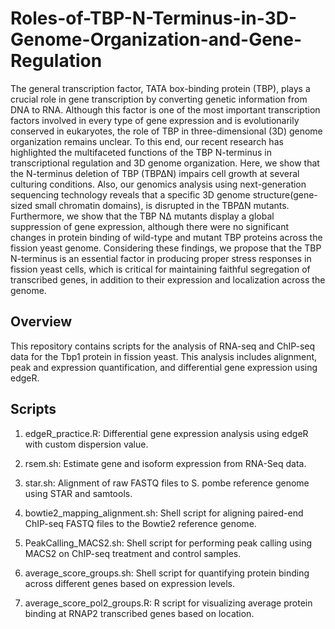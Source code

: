 # Roles-of-TBP-N-Terminus-in-3D-Genome-Organization-and-Gene-Regulation

The general transcription factor, TATA box-binding protein (TBP), plays a crucial role in gene transcription by converting genetic information from DNA to RNA. Although this factor is one of the most important transcription factors involved in every type of gene expression and is evolutionarily conserved in eukaryotes, the role of TBP in three-dimensional (3D) genome organization remains unclear. To this end, our recent research has highlighted the multifaceted functions of the TBP N-terminus in transcriptional regulation and 3D genome organization. Here, we show that the N-terminus deletion of TBP (TBP∆N) impairs cell growth at several culturing conditions. Also, our genomics analysis using next-generation sequencing technology reveals that a specific 3D genome structure(gene-sized small chromatin domains), is disrupted in the TBP∆N mutants. Furthermore, we show that the TBP N∆ mutants display a global suppression of gene expression, although there were no significant changes in protein binding of wild-type and mutant TBP proteins across the fission yeast genome. Considering these findings, we propose that the TBP N-terminus is an essential factor in producing proper stress responses in fission yeast cells, which is critical for maintaining faithful segregation of transcribed genes, in addition to their expression and localization across the genome.

## Overview

This repository contains scripts for the analysis of RNA-seq and ChIP-seq data for the Tbp1 protein in fission yeast. This analysis includes alignment, peak and expression quantification, and differential gene expression using edgeR.

## Scripts

1. edgeR_practice.R: Differential gene expression analysis using edgeR with custom dispersion value.

2. rsem.sh: Estimate gene and isoform expression from RNA-Seq data.

3. star.sh: Alignment of raw FASTQ files to S. pombe reference genome using STAR and samtools.
   
4. bowtie2_mapping_alignment.sh: Shell script for aligning paired-end ChIP-seq FASTQ files to the Bowtie2 reference genome.

5. PeakCalling_MACS2.sh: Shell script for performing peak calling using MACS2 on ChIP-seq treatment and control samples.

6. average_score_groups.sh: Shell script for quantifying protein binding across different genes based on expression levels.

7. average_score_pol2_groups.R: R script for visualizing average protein binding at RNAP2 transcribed genes based on location.
